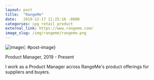 ```yaml
---
layout: post
title:  "RangeMe"
date:   2019-12-17 11:25:16 -0800
categories: cpg retail product 
external_link: https://www.rangeme.com/
image_slug: /img/rangeme/rangeme.png
---
```


![image]({{site.url}}/img/rangeme/rangeme.png){: #post-image}

Product Manager, 2019 - Present

I work as a Product Manager across RangeMe's product offerings for suppliers and buyers. 

<!-- ![image]({{site.url}}/img/rangeme/squad.jpg){: #post-image}  -->